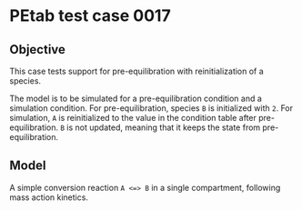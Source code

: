 # PEtab test case 0017

## Objective

This case tests support for pre-equilibration with reinitialization of a
species.

The model is to be simulated for a pre-equilibration condition and a
simulation condition.
For pre-equilibration, species `B` is initialized with `2`. For simulation,
`A` is reinitialized to the value in the condition table after
pre-equilibration. `B` is not updated, meaning that it keeps the state from
pre-equilibration.

## Model

A simple conversion reaction `A <=> B` in a single compartment, following
mass action kinetics.
